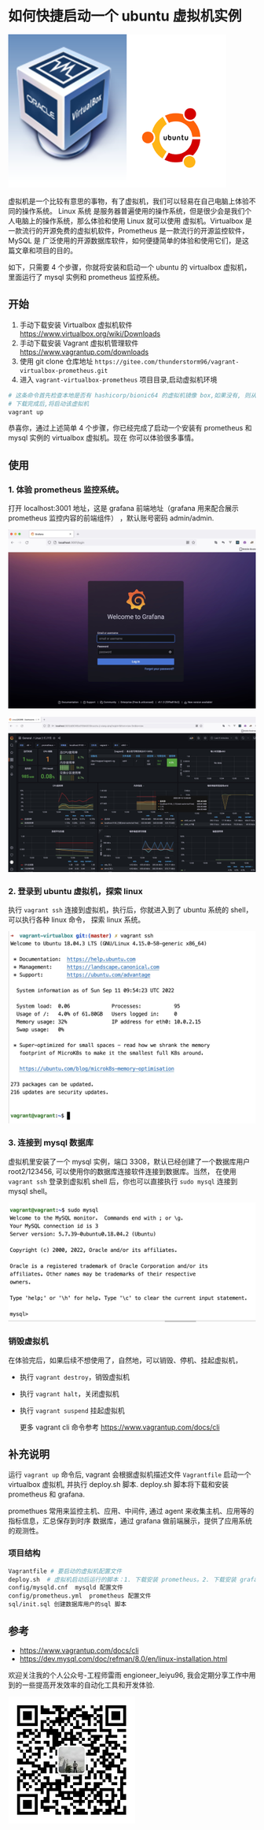 # 如何快捷启动一个 ubuntu 虚拟机实例

![conver image](img/index.png)

虚拟机是一个比较有意思的事物，有了虚拟机，我们可以轻易在自己电脑上体验不同的操作系统。 Linux 系统
是服务器普遍使用的操作系统，但是很少会是我们个人电脑上的操作系统，那么体验和使用 Linux 就可以使用
虚拟机。Virtualbox 是一款流行的开源免费的虚拟机软件，Prometheus 是一款流行的开源监控软件，MySQL 是
广泛使用的开源数据库软件，如何便捷简单的体验和使用它们，是这篇文章和项目的目的。

如下，只需要 4 个步骤，你就将安装和启动一个 ubuntu 的 virtualbox 虚拟机，里面运行了 mysql 实例和 prometheus
监控系统。

## 开始

1. 手动下载安装 Virtualbox 虚拟机软件 https://www.virtualbox.org/wiki/Downloads
2. 手动下载安装 Vagrant 虚拟机管理软件 https://www.vagrantup.com/downloads
3. 使用 git clone 仓库地址 `https://gitee.com/thunderstorm96/vagrant-virtualbox-prometheus.git`
4. 进入 `vagrant-virtualbox-prometheus` 项目目录,启动虚拟机环境

```bash
# 这条命令首先检查本地是否有 hashicorp/bionic64 的虚拟机镜像 box,如果没有, 则从 vagrantcloud.com 下载该镜像 box
# 下载完成后,将启动该虚拟机
vagrant up
```

恭喜你，通过上述简单 4 个步骤，你已经完成了启动一个安装有 prometheus 和 mysql 实例的 virtualbox 虚拟机。现在
你可以体验很多事情。

## 使用

### 1. 体验 prometheus 监控系统。

   打开 localhost:3001 地址，这是 grafana 前端地址（grafana 用来配合展示 prometheus 监控内容的前端组件） ，默认账号密码 admin/admin. 

![localhost:3001](img/localhost-3001-grafana.jpg)

![linux-dashboard](img/linux-dashboard.jpg)

### 2. 登录到 ubuntu 虚拟机，探索 linux

   执行 `vagrant ssh` 连接到虚拟机，执行后，你就进入到了 ubuntu 系统的 shell，可以执行各种 linux 命令， 探索 linux 系统。

![vagrant-ssh](img/vagrant-ssh.jpg)

### 3. 连接到 mysql 数据库

   虚拟机里安装了一个 mysql 实例，端口 3308，默认已经创建了一个数据库用户 root2/123456, 可以使用你的数据库连接软件连接到数据库。当然，
在使用 `vagrant ssh` 登录到虚拟机 shell 后，你也可以直接执行 `sudo mysql` 连接到 mysql shell。

![vagrant-ssh-sudo-mysql](img/sudo-mysql.jpg)

### 销毁虚拟机

   在体验完后，如果后续不想使用了，自然地，可以销毁、停机、挂起虚拟机，

- 执行 `vagrant destroy`，销毁虚拟机
- 执行 `vagrant halt`，关闭虚拟机
- 执行 `vagrant suspend` 挂起虚拟机

  更多 vagrant cli 命令参考 https://www.vagrantup.com/docs/cli

## 补充说明

运行 `vagrant up` 命令后, vagrant 会根据虚拟机描述文件 `Vagrantfile` 启动一个 virtualbox 虚拟机, 并执行 deploy.sh 脚本. deploy.sh 
脚本将下载和安装 prometheus 和 grafana.

promethues 常用来监控主机、应用、中间件, 通过 agent 来收集主机、应用等的指标信息，汇总保存到时序
数据库，通过 grafana 做前端展示，提供了应用系统的观测性。

### 项目结构

```bash
Vagrantfile # 要启动的虚拟机配置文件
deploy.sh  # 虚拟机启动后运行的脚本：1. 下载安装 prometheus。2. 下载安装 grafana。3. 下载安装 mysql
config/mysqld.cnf  mysqld 配置文件
config/prometheus.yml  prometheus 配置文件
sql/init.sql 创建数据库用户的sql 脚本
```

## 参考

- https://www.vagrantup.com/docs/cli
- https://dev.mysql.com/doc/refman/8.0/en/linux-installation.html

欢迎关注我的个人公众号-工程师雷雨 engioneer_leiyu96, 我会定期分享工作中用到的一些提高开发效率的自动化工具和开发体验.

![wechat](img/wechat.jpg)

